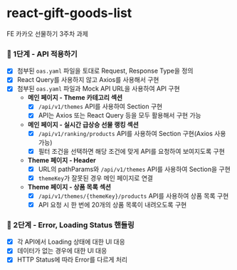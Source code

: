 # react-gift-goods-list
FE 카카오 선물하기 3주차 과제
### 🌱 1단계 - API 적용하기
- [X] 첨부된 `oas.yaml` 파일을 토대로 Request, Response Type을 정의
- [X] React Query를 사용하지 않고 Axios를 사용해서 구현
- [X] 첨부된 `oas.yaml` 파일과 Mock API URL을 사용하여 API 구현
	- **메인 페이지 - Theme 카테고리 섹션**
		- [X] `/api/v1/themes` API를 사용하여 Section 구현
		- [X] API는 Axios 또는 React Query 등을 모두 활용해서 구현 가능
	- **메인 페이지 - 실시간 급상승 선물 랭킹 섹션**
		- [X] `/api/v1/ranking/products` API를 사용하여 Section 구현(Axios 사용 가능)
		- [X] 필터 조건을 선택하면 해당 조건에 맞게 API를 요청하여 보여지도록 구현
	- **Theme 페이지 - Header**
		- [X] URL의 pathParams와 `/api/v1/themes` API를 사용하여 Section을 구현
		- [X] `themeKey`가 잘못된 경우 메인 페이지로 연결
	- **Theme 페이지 - 상품 목록 섹션**
		- [X] `/api/v1/themes/{themeKey}/products` API를 사용하여 상품 목록 구현
		- [X] API 요청 시 한 번에 20개의 상품 목록이 내려오도록 구현
### 🌿 2단계 - Error, Loading Status 핸들링
- [X] 각 API에서 Loading 상태에 대한 UI 대응
- [X] 데이터가 없는 경우에 대한 UI 대응
- [X] HTTP Status에 따라 Error를 다르게 처리